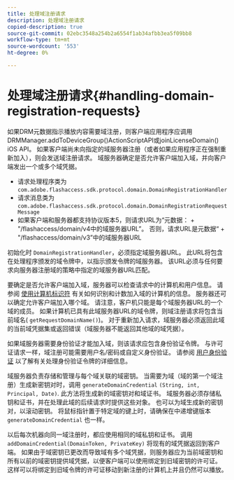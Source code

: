 ```yaml
---
title: 处理域注册请求
description: 处理域注册请求
copied-description: true
source-git-commit: 02ebc3548a254b2a6554f1ab34afbb3ea5f09bb8
workflow-type: tm+mt
source-wordcount: '553'
ht-degree: 0%

---
```


# 处理域注册请求{#handling-domain-registration-requests}

如果DRM元数据指示播放内容需要域注册，则客户端应用程序应调用DRMManager.addToDeviceGroup()ActionScriptAPI或joinLicenseDomain() iOS API。 如果客户端尚未向指定的域服务器注册（或者如果应用程序正在强制重新加入），则会发送域注册请求。 域服务器确定是否允许客户端加入域，并向客户端发出一个或多个域凭据。

* 请求处理程序类为 `com.adobe.flashaccess.sdk.protocol.domain.DomainRegistrationHandler`
* 请求消息类为 `com.adobe.flashaccess.sdk.protocol.domain.DomainRegistrationRequestMessage`
* 如果客户端和服务器都支持协议版本5，则请求URL为“元数据： + &quot;/flashaccess/domain/v4中的域服务器URL”。 否则，请求URL是元数据“ + &quot;/flashaccess/domain/v3”中的域服务器URL

初始化时 `DomainRegistrationHandler`，必须指定域服务器URL。 此URL将包含在处理程序颁发的域令牌中，以指示颁发令牌的域服务器。 该URL必须与任何要求向服务器注册域的策略中指定的域服务器URL匹配。

要确定是否允许客户端加入域，服务器可以检查请求中的计算机和用户信息。 请参阅 [使用计算机标识符](../../aaxs-protecting-content/content-implementing-the-license-server/content-processing-aaxs-requests/content-using-machine-ids.md) 有关如何识别和计数加入域的计算机的信息。 服务器还可以确定允许客户端加入哪个域。 请注意，客户机只能是每个域服务器URL的一个域的成员。 如果计算机已具有此域服务器URL的域令牌，则域注册请求将包含当前域名( `getRequestDomainName()`)。 对于重新加入请求，域服务器必须返回此域的当前域凭据集或返回错误（域服务器不能返回其他域的域凭据）。

如果域服务器需要身份验证才能加入域，则该请求应包含身份验证令牌。 与许可证请求一样，域注册可能需要用户名/密码或自定义身份验证。 请参阅 [用户身份验证](../../aaxs-protecting-content/content-introduction/content-usage-rules/content-authentication/content-user-authentication.md) 以了解有关处理身份验证令牌的详细信息。

域服务器负责存储和管理与每个域关联的域密钥。 当需要为域（域的第一个域注册）生成新密钥对时，调用 `generateDomainCredential` `(String, int, Principal, Date)`. 此方法将生成新的域密钥对和域证书。 域服务器必须存储私钥和证书，并在处理此域的后续请求时提供这些对象。 也可以为域生成新的密钥对，以滚动密钥。 将鼠标指针置于特定域的键上时，请确保在中递增键版本 `generateDomainCredential` 也一样。

以后每次机器向同一域注册时，都应使用相同的域私钥和证书。 调用 `addDomainCredential(DomainToken, PrivateKey)` 将现有的域凭据返回到客户端。 如果由于域密钥已更改而导致域有多个域凭据，则服务器应为当前域密钥和所有以前的域密钥提供域凭据，以便客户端可以使用绑定到旧域密钥的许可证。 这样可以将绑定到旧域令牌的许可证移动到新注册的计算机上并且仍然可以播放。
